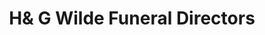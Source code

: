 ---
title: "H& G Wilde Funeral Directors"
url: /bamber-bridge/hand-g-wilde-funeral-directors/
shop: funeral directors
---
